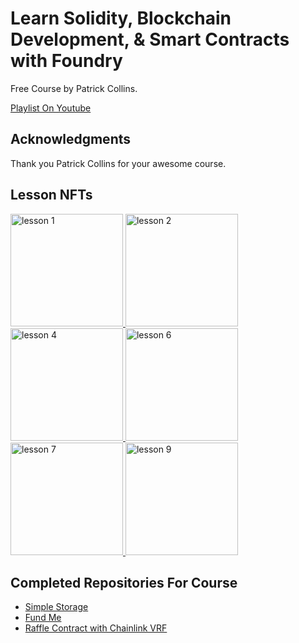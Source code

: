 # Learn Solidity, Blockchain Development, & Smart Contracts with Foundry

Free Course by Patrick Collins.

[Playlist On Youtube](https://www.youtube.com/watch?v=umepbfKp5rI&list=PL4Rj_WH6yLgWe7TxankiqkrkVKXIwOP42)

## Acknowledgments

Thank you Patrick Collins for your awesome course.

## Lesson NFTs

<a href="https://testnets.opensea.io/assets/sepolia/0x76b50696b8effca6ee6da7f6471110f334536321/1827" target="_blank">
<img src="https://ipfs.io/ipfs/QmYNk9TaRp9QDRjDZYxrwh5xQGMeC9zY23tB4fs5qby6KT" alt="lesson 1" with='100' height='180'/> 
</a>
<a href="https://testnets.opensea.io/assets/sepolia/0x76b50696b8effca6ee6da7f6471110f334536321/1828" target="_blank">
<img src="https://ipfs.io/ipfs/QmZdPncUtsq71DxVtebbGdCUS28SvrCWoeVigCAdo1CZ5b" alt="lesson 2" with='100' height='180'/> 
</a>
<a href="https://testnets.opensea.io/assets/sepolia/0x76b50696b8effca6ee6da7f6471110f334536321/1829" target="_blank">
<img src="https://ipfs.io/ipfs/QmSCoS3N8qFy2D3Tn4vTPKTFAC1TAqSZgg9R4uCb7fZL7Q" alt="lesson 4" with='100' height='180'/> 
</a>
<a href="https://testnets.opensea.io/assets/sepolia/0x76b50696b8effca6ee6da7f6471110f334536321/1830" target="_blank">
<img src="https://ipfs.io/ipfs/QmZ8oE5hYAsoBL2f4Lih7ZPsBEYEsKo6BdY8ZPsjNsXJ7M" alt="lesson 6" with='100' height='180'/> 
</a>
<a href="https://testnets.opensea.io/assets/sepolia/0x76b50696b8effca6ee6da7f6471110f334536321/1836" target="_blank">
<img src="https://ipfs.io/ipfs/QmUCK8YsB7Ln5u4Sn6WdsgtD87eEv5fCy1VaG8waMxXq6Q" alt="lesson 7" with='100' height='180'/> 
</a>
<a href="https://testnets.opensea.io/assets/sepolia/0x76b50696b8effca6ee6da7f6471110f334536321/1855" target="_blank">
<img src="https://ipfs.io/ipfs/QmdqVCFTAirHW7tD1YpVKnqQFDhRd8UopQdLTrmWBjNfr3" alt="lesson 9" with='100' height='180'/> 
</a>

## Completed Repositories For Course

- <a href="https://github.com/AlSirang/foundry-simple-storage" target="_blank">
  Simple Storage
  </a>
- <a href="https://github.com/AlSirang/foundry-fundme" target="_blank">
  Fund Me
  </a>
- <a href="https://github.com/AlSirang/foundry-lottery-project" target="_blank">
  Raffle Contract with Chainlink VRF
  </a>
